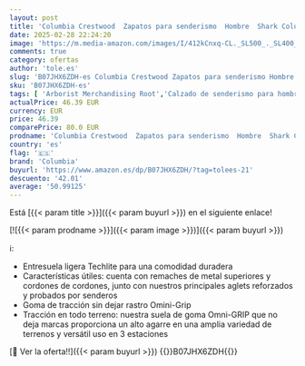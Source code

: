```yaml
---
layout: post
title: 'Columbia Crestwood  Zapatos para senderismo  Hombre  Shark Columbia Grey  42 EU'
date: 2025-02-28 22:24:20
image: 'https://m.media-amazon.com/images/I/412kCnxq-CL._SL500_._SL400_.jpg'
comments: true
category: ofertas
author: 'tole.es'
slug: 'B07JHX6ZDH-es Columbia Crestwood Zapatos para senderismo Hombre Shark...'
sku: 'B07JHX6ZDH-es'
tags: [ 'Arborist Merchandising Root','Calzado de senderismo para hombre','Calzado deportivo para hombre','Moda','Moda Hombre','Prime Student -10% adicional en una selección de Moda','Self Service','Softlines | Shoes | Co-gender','Special Features Stores','Zapatillas de senderismo para hombre','Zapatillas deportivas y de moda para hombre','Zapatos para hombre','Zapatos: -10% adicional en una selección de Moda','c8538d25-3af9-48d3-aeff-5f3ce5572a36_0','c8538d25-3af9-48d3-aeff-5f3ce5572a36_3901','c8538d25-3af9-48d3-aeff-5f3ce5572a36_4801','columbia','zapatos','🇪🇸', ]
actualPrice: 46.39 EUR
currency: EUR
price: 46.39
comparePrice: 80.0 EUR
prodname: 'Columbia Crestwood  Zapatos para senderismo  Hombre  Shark Columbia Grey  42 EU'
country: 'es'
flag: '🇪🇸'
brand: 'Columbia'
buyurl: 'https://www.amazon.es/dp/B07JHX6ZDH/?tag=tolees-21'
descuento: '42.01'
average: '50.99125'
---
```


Está [{{< param title >}}]({{< param buyurl >}}) en el siguiente enlace!

[![{{< param prodname >}}]({{< param image >}})]({{< param buyurl >}})

ℹ️:

- Entresuela ligera Techlite para una comodidad duradera
- Características útiles: cuenta con remaches de metal superiores y cordones de cordones, junto con nuestros principales aglets reforzados y probados por senderos
- Goma de tracción sin dejar rastro Omini-Grip
- Tracción en todo terreno: nuestra suela de goma Omni-GRIP que no deja marcas proporciona un alto agarre en una amplia variedad de terrenos y versátil uso en 3 estaciones

[🛒 Ver la oferta!!]({{< param buyurl >}})
{{<world>}}B07JHX6ZDH{{</world>}}
